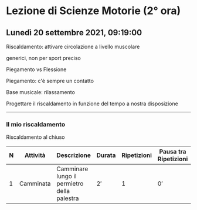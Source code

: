 # Lezione di Scienze Motorie (2° ora) 
## Lunedì 20 settembre 2021, 09:19:00

Riscaldamento: attivare circolazione a livello muscolare

generici, non per sport preciso


Piegamento vs Flessione


Piegamento: c'è sempre un contatto


Base musicale: rilassamento


Progettare il riscaldamento in funzione del tempo a nostra disposizione 

---
### Il mio riscaldamento
Riscaldamento al chiuso

|N|Attività|Descrizione|Durata|Ripetizioni|Pausa tra Ripetizioni|Musica|
|---|---|---|---|---|---|---|
|$1$|Camminata|Camminare lungo il permietro della palestra|$2'$|$1$|$0'$|Fly me to the moon, Frank Sinatra|

<!--stackedit_data:
eyJoaXN0b3J5IjpbLTIxMTIxNjE0MDldfQ==
-->